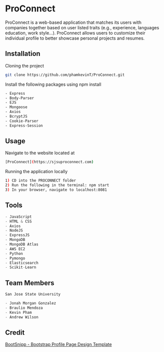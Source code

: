 # ProConnect

ProConnect is a web-based application that matches its users with companies together based on user listed traits (e.g., experience, languages education, work style...). ProConnect allows users to customize their individual profile to better showcase personal projects and resumes. 

## Installation

Cloning the project 

```bash
git clone https://github.com/phamkevinT/ProConnect.git
```

Install the following packages using npm install
```bash
- Express
- Body-Parser
- EJS
- Mongoose
- Axios
- BcryptJS
- Cookie-Parser
- Express-Session
```


## Usage

Navigate to the website located at
```bash
[ProConnect](https://sjsuproconnect.com)
```

Running the application locally
```bash
1) CD into the PROCONNECT folder
2) Run the following in the terminal: npm start
3) In your browser, navigate to localhost:8081
```

## Tools

```python
- JavaScript
- HTML & CSS
- Axios
- NodeJS
- ExpressJS
- MongoDB
- MongoDB Atlas
- AWS EC2
- Python
- Pymongo
- Elasticsearch
- Scikit-Learn
```

## Team Members
```python
San Jose State University

- Jonah Morgan Gonzalez
- Braulio Mendoza
- Kevin Pham
- Andrew Wilson
```

## Credit
[BootSnipp - Bootstrap Profile Page Design Template](https://bootsnipp.com/snippets/K0ZmK)

